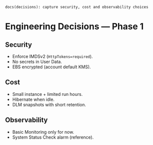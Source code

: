 `docs(decisions): capture security, cost and observability choices`

# Engineering Decisions — Phase 1

## Security
- Enforce IMDSv2 (`HttpTokens=required`).
- No secrets in User Data.
- EBS encrypted (account default KMS).

## Cost
- Small instance + limited run hours.
- Hibernate when idle.
- DLM snapshots with short retention.

## Observability
- Basic Monitoring only for now.
- System Status Check alarm (reference).
